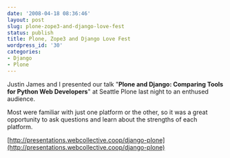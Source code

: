 ```yaml
---
date: '2008-04-18 08:36:46'
layout: post
slug: plone-zope3-and-django-love-fest
status: publish
title: Plone, Zope3 and Django Love Fest
wordpress_id: '30'
categories:
- Django
- Plone
---
```


Justin James and I presented our talk "**Plone and Django: Comparing Tools for Python Web Developers**" at Seattle Plone last night to an enthused audience.

Most were familiar with just one platform or the other, so it was a great opportunity to ask questions and learn about the strengths of each platform.

[http://presentations.webcollective.coop/django-plone](http://presentations.webcollective.coop/django-plone)
